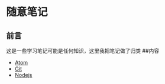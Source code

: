 # 随意笔记

## 前言
这是一些学习笔记可能是任何知识，这里我把笔记做了归类
##内容
* [Atom](atom/readme.md)
* [Git](git/readme.md)
* [Nodejs](Nodejs/readme.md)
